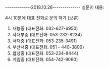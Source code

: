 -------------2018.10.26--------------
설문지 내용:
  

4시 10분에 대표 전화로 문의 하기 (보류)
  1. 재능중 (대표전화: 032-627-6950)
  2. 사대부중 (대표전화: 053-232-8234) 
  3. 서재중 (대표전화: 053-235-3491)
  4. 부산서중 (대표전화: 051 - 440-3800)
  5. 협성중 (대표전화: 053-234-8444)
  6. 계림중 (대표전화: 054-742-9060)
